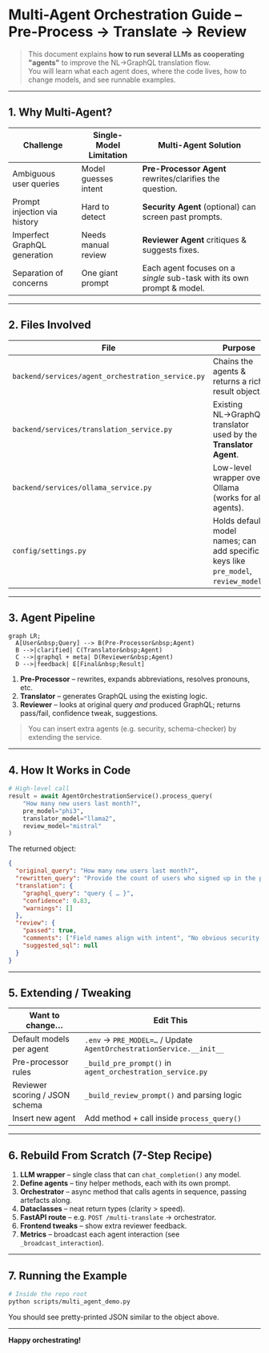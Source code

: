 # Multi-Agent Orchestration Guide – Pre-Process → Translate → Review

> This document explains **how to run several LLMs as cooperating "agents"** to improve the NL→GraphQL translation flow.  
> You will learn what each agent does, where the code lives, how to change models, and see runnable examples.

---

## 1. Why Multi-Agent?

| Challenge | Single-Model Limitation | Multi-Agent Solution |
|-----------|------------------------|----------------------|
| Ambiguous user queries           | Model guesses intent | **Pre-Processor Agent** rewrites/clarifies the question.
| Prompt injection via history     | Hard to detect        | **Security Agent** (optional) can screen past prompts.
| Imperfect GraphQL generation     | Needs manual review   | **Reviewer Agent** critiques & suggests fixes.
| Separation of concerns           | One giant prompt      | Each agent focuses on a *single* sub-task with its own prompt & model.

---

## 2. Files Involved

| File | Purpose |
|------|---------|
| `backend/services/agent_orchestration_service.py` | Chains the agents & returns a rich result object. |
| `backend/services/translation_service.py` | Existing NL→GraphQL translator used by the **Translator Agent**. |
| `backend/services/ollama_service.py` | Low-level wrapper over Ollama (works for all agents). |
| `config/settings.py` | Holds default model names; can add specific keys like `pre_model`, `review_model`. |

---

## 3. Agent Pipeline

```mermaid
graph LR;
  A[User&nbsp;Query] --> B(Pre-Processor&nbsp;Agent)
  B -->|clarified| C(Translator&nbsp;Agent)
  C -->|graphql + meta| D(Reviewer&nbsp;Agent)
  D -->|feedback| E[Final&nbsp;Result]
```

1. **Pre-Processor** – rewrites, expands abbreviations, resolves pronouns, etc.
2. **Translator** – generates GraphQL using the existing logic.
3. **Reviewer** – looks at original query *and* produced GraphQL; returns pass/fail, confidence tweak, suggestions.

> You can insert extra agents (e.g. security, schema-checker) by extending the service.

---

## 4. How It Works in Code

```python
# High-level call
result = await AgentOrchestrationService().process_query(
    "How many new users last month?",
    pre_model="phi3",
    translator_model="llama2",
    review_model="mistral"
)
```

The returned object:

```json
{
  "original_query": "How many new users last month?",
  "rewritten_query": "Provide the count of users who signed up in the previous calendar month.",
  "translation": {
    "graphql_query": "query { … }",
    "confidence": 0.83,
    "warnings": []
  },
  "review": {
    "passed": true,
    "comments": ["Field names align with intent", "No obvious security risks"],
    "suggested_sql": null
  }
}
```

---

## 5. Extending / Tweaking

| Want to change… | Edit This |
|-----------------|-----------|
| Default models per agent | `.env` → `PRE_MODEL=…` / Update `AgentOrchestrationService.__init__` |
| Pre-processor rules | `_build_pre_prompt()` in `agent_orchestration_service.py` |
| Reviewer scoring / JSON schema | `_build_review_prompt()` and parsing logic |
| Insert new agent | Add method + call inside `process_query()` |

---

## 6. Rebuild From Scratch (7-Step Recipe)

1. **LLM wrapper** – single class that can `chat_completion()` any model.
2. **Define agents** – tiny helper methods, each with its own prompt.
3. **Orchestrator** – async method that calls agents in sequence, passing artefacts along.
4. **Dataclasses** – neat return types (clarity > speed).
5. **FastAPI route** – e.g. `POST /multi-translate` → orchestrator.
6. **Frontend tweaks** – show extra reviewer feedback.
7. **Metrics** – broadcast each agent interaction (see `_broadcast_interaction`).

---

## 7. Running the Example

```bash
# Inside the repo root
python scripts/multi_agent_demo.py
```

You should see pretty-printed JSON similar to the object above.

---

**Happy orchestrating!** 